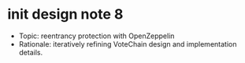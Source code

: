 # init design note 8

- Topic: reentrancy protection with OpenZeppelin
- Rationale: iteratively refining VoteChain design and implementation details.
